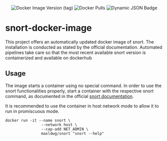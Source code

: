 <div align="center">
<img alt="Docker Image Version (tag)" src="https://img.shields.io/docker/v/maxldwg/snort/latest?style=for-the-badge&logo=docker&label=Latest%20Version&link=https%3A%2F%2Fhub.docker.com%2Fr%2Fmaxldwg%2Fbicep-snort">
<img alt="Docker Pulls" src="https://img.shields.io/docker/pulls/maxldwg/snort?style=for-the-badge&logo=docker&logoColor=blue&link=https%3A%2F%2Fhub.docker.com%2Fr%2Fmaxldwg%2Fbicep-snort">
<img alt="Dynamic JSON Badge" src="https://img.shields.io/badge/dynamic/json?url=https%3A%2F%2Fapi.github.com%2Frepos%2Fmaldwg%2Fsnort-docker-image%2Factions%2Fworkflows%2Fon_schedule.yaml%2Fruns%3Fstatus%3Dcompleted%26per_page%3D1&query=workflow_runs%5B0%5D.run_started_at&style=for-the-badge&label=Last%20Pipeline%20Run">
</div>

# snort-docker-image

This project offers an automatically updated docker image of snort.
The installation is conducted as stated by the official documentation.
Automated pipelines take care so that the most recent available snort version is containerized and available on dockerhub

## Usage

The image starts a container using no special command. In order to use the snort functionalities properly, start a container with the respective snort command, as documented in the official [snort documentation](https://docs.snort.org/start/installation). 


It is recommended to use the container in host network mode to allow it to run in promiscuous mode. 

```
docker run -it --name snort \
                --network host \
                --cap-add NET_ADMIN \
                maxldwg/snort "snort --help"
```